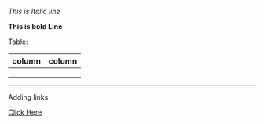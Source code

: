 *This is Italic line*

__This is bold  Line__

Table:

|column|column|
|------|------|
|      |      |
|      |      |
|      |      |
---------------

Adding links

[Click Here](http.google.com "Google address")
